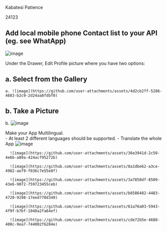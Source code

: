 Kabatesi Patience

24123

 Add local mobile phone Contact list to your API (eg. see WhatApp)
------------------------------------------------------------------

![image](https://github.com/user-attachments/assets/effabcca-37df-4586-bf8c-ebba71b94f82)


Under the Drawer, Edit Profile picture where you have two options:

  a. Select from the Gallery
  ---------------------------

    a. ![image](https://github.com/user-attachments/assets/4d2cb2ff-5286-4683-b2c9-2d24aa8fdbf0)
    
  b. Take a Picture
  ------------------
  
  
  b. ![image](https://github.com/user-attachments/assets/1e10ab0e-e532-45ee-8eaf-f8b52bc0ff35)

  Make your App Multilingual.      
      - At least 2 different languages should be supported.
      - Translate the whole App
      ![image](https://github.com/user-attachments/assets/8ccb484e-a7c9-4cfd-b382-c5144766013d)

      ![image](https://github.com/user-attachments/assets/36e3941d-2c50-4e6b-a89a-424acf95272b)

      ![image](https://github.com/user-attachments/assets/8a1dbe62-a3ce-4982-ae79-f036c7e55e0f)

      ![image](https://github.com/user-attachments/assets/3a7850df-8509-43e6-9072-759723455ceb)
      
      ![image](https://github.com/user-attachments/assets/b8586482-4483-4720-9298-17eed770d349)
      
      ![image](https://github.com/user-attachments/assets/61a76a03-5943-4f9f-b7bf-1048a2fa64ef)

      ![image](https://github.com/user-attachments/assets/cde72b5e-4688-400c-9ea7-744002f6284e)








